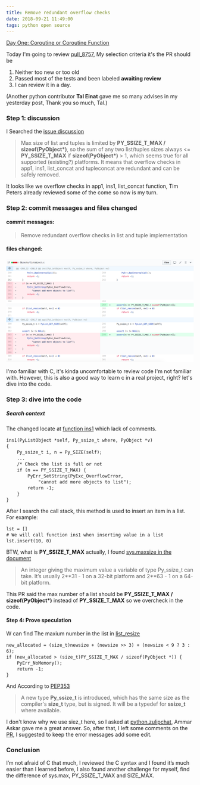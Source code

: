 ```yaml
---
title: Remove redundant overflow checks
date: 2018-09-21 11:49:00
tags: python open source
---
```


[Day One: Coroutine or Coroutine Function](http://windsooon.github.io/2018/09/19/Day%20One/)

Today I'm going to review [pull_8757](https://github.com/python/cpython/pull/8757), My selection criteria it's the PR should be 

1. Neither too new or too old
2. Passed most of the tests and been labeled **awaiting review** 
3. I can review it in a day.

(Another python contributor **Tal Einat** gave me so many advises in my yesterday post, Thank you so much, Tal.)

### Step 1: discussion
I Searched the [issue discussion](https://bugs.python.org/issue34397)

> Max size of list and tuples is limited by **PY\_SSIZE\_T\_MAX / sizeof(PyObject\*)**, so the sum of any two list/tuples sizes always <= **PY\_SSIZE\_T\_MAX** if **sizeof(PyObject\*)** > 1, which seems true for all supported (existing?) platforms.
It means that overflow checks in app1, ins1, list\_concat and tupleconcat are redundant and can be safely removed.

It looks like we overflow checks in app1, ins1, list\_concat function, Tim Peters already reviewed some of the come so now is my turn.

### Step 2: commit messages and files changed
#### commit messages:
> Remove redundant overflow checks in list and tuple implementation

#### files changed:

![pull_8757](https://raw.githubusercontent.com/Windsooon/blog/master/imgs/30days/day2_pull_8757.png)

I'mo familiar with C, it's kinda uncomfortable to review code I'm not familiar with. However, this is also a good way to learn c in a real project, right? let's dive into the code.

### Step 3: dive into the code
##### Search context

The changed locate at [function ins1](https://github.com/python/cpython/blob/2fc46979b8c802675ca7fd51c6f2108a305001c8/Objects/listobject.c#L255) which lack of comments.

    ins1(PyListObject *self, Py_ssize_t where, PyObject *v)
    {
        Py_ssize_t i, n = Py_SIZE(self);
        ...
        /* Check the list is full or not
        if (n == PY_SSIZE_T_MAX) {    
            PyErr_SetString(PyExc_OverflowError,    
                "cannot add more objects to list");    
            return -1;    
        }
    }

After I search the call stack, this method is used to insert an item in a list. For example:

    lst = []
    # We will call function ins1 when inserting value in a list
    lst.insert(10, 0)

BTW, what is **PY\_SSIZE\_T\_MAX** actually, I found [sys.maxsize in the document](https://docs.python.org/3/library/sys.html#sys.maxsize)

> An integer giving the maximum value a variable of type Py_ssize_t can take. It’s usually 2\*\*31 - 1 on a 32-bit platform and 2**63 - 1 on a 64-bit platform.

This PR said the max number of a list should be **PY_SSIZE_T_MAX / sizeof(PyObject\*)** instead of **PY\_SSIZE_T_MAX** so we overcheck in the code.

#### Step 4: Prove speculation
W can find The maxium number in the list in [list_resize](https://github.com/python/cpython/blob/master/Objects/listobject.c#L34)

    new_allocated = (size_t)newsize + (newsize >> 3) + (newsize < 9 ? 3 : 6);
    if (new_allocated > (size_t)PY_SSIZE_T_MAX / sizeof(PyObject *)) {
        PyErr_NoMemory();
        return -1;
    }

And According to [PEP353](https://www.python.org/dev/peps/pep-0353/#specification)

> A new type **Py\_ssize\_t** is introduced, which has the same size as the compiler's **size\_t** type, but is signed. It will be a typedef for **ssize\_t** where available. 

I don't know why we use siez_t here, so I asked at [python.zulipchat](https://python.zulipchat.com/#narrow/stream/116742-core.2Fhelp/topic/pull_8757), Ammar Askar gave me a great answer. So, after that, I left some comments on the [PR](https://github.com/python/cpython/pull/8757/files#diff-cde4fb3109c243b2c2badb10eeab7fcd), I suggested to keep the error messages add some edit.

### Conclusion
I’m not afraid of C that much, I reviewed the C syntax and I found it’s much easier than I learned before, I also found another challenge for myself, find the difference of sys.max, PY_SSIZE_T_MAX and SIZE_MAX.

